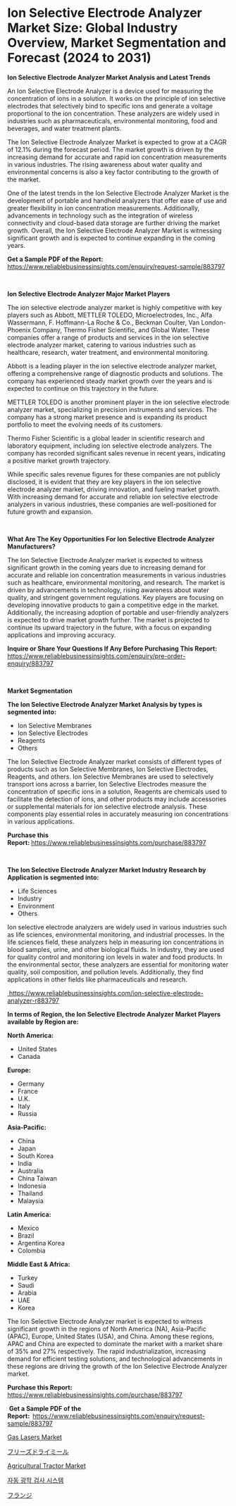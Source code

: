 <p><h1>Ion Selective Electrode Analyzer Market Size: Global Industry Overview, Market Segmentation and Forecast (2024 to 2031)</h1></p><p><strong>Ion Selective Electrode Analyzer Market Analysis and Latest Trends</strong></p>
<p><p>An Ion Selective Electrode Analyzer is a device used for measuring the concentration of ions in a solution. It works on the principle of ion selective electrodes that selectively bind to specific ions and generate a voltage proportional to the ion concentration. These analyzers are widely used in industries such as pharmaceuticals, environmental monitoring, food and beverages, and water treatment plants.</p><p>The Ion Selective Electrode Analyzer Market is expected to grow at a CAGR of 12.1% during the forecast period. The market growth is driven by the increasing demand for accurate and rapid ion concentration measurements in various industries. The rising awareness about water quality and environmental concerns is also a key factor contributing to the growth of the market.</p><p>One of the latest trends in the Ion Selective Electrode Analyzer Market is the development of portable and handheld analyzers that offer ease of use and greater flexibility in ion concentration measurements. Additionally, advancements in technology such as the integration of wireless connectivity and cloud-based data storage are further driving the market growth. Overall, the Ion Selective Electrode Analyzer Market is witnessing significant growth and is expected to continue expanding in the coming years.</p></p>
<p><strong>Get a Sample PDF of the Report:&nbsp;</strong> <a href="https://www.reliablebusinessinsights.com/enquiry/request-sample/883797">https://www.reliablebusinessinsights.com/enquiry/request-sample/883797</a></p>
<p>&nbsp;</p>
<p><strong>Ion Selective Electrode Analyzer Major Market Players</strong></p>
<p><p>The ion selective electrode analyzer market is highly competitive with key players such as Abbott, METTLER TOLEDO, Microelectrodes, Inc., Alfa Wassermann, F. Hoffmann-La Roche & Co., Beckman Coulter, Van London-Phoenix Company, Thermo Fisher Scientific, and Global Water. These companies offer a range of products and services in the ion selective electrode analyzer market, catering to various industries such as healthcare, research, water treatment, and environmental monitoring.</p><p>Abbott is a leading player in the ion selective electrode analyzer market, offering a comprehensive range of diagnostic products and solutions. The company has experienced steady market growth over the years and is expected to continue on this trajectory in the future.</p><p>METTLER TOLEDO is another prominent player in the ion selective electrode analyzer market, specializing in precision instruments and services. The company has a strong market presence and is expanding its product portfolio to meet the evolving needs of its customers.</p><p>Thermo Fisher Scientific is a global leader in scientific research and laboratory equipment, including ion selective electrode analyzers. The company has recorded significant sales revenue in recent years, indicating a positive market growth trajectory.</p><p>While specific sales revenue figures for these companies are not publicly disclosed, it is evident that they are key players in the ion selective electrode analyzer market, driving innovation, and fueling market growth. With increasing demand for accurate and reliable ion selective electrode analyzers in various industries, these companies are well-positioned for future growth and expansion.</p></p>
<p>&nbsp;</p>
<p><strong>What Are The Key Opportunities For Ion Selective Electrode Analyzer Manufacturers?</strong></p>
<p><p>The Ion Selective Electrode Analyzer market is expected to witness significant growth in the coming years due to increasing demand for accurate and reliable ion concentration measurements in various industries such as healthcare, environmental monitoring, and research. The market is driven by advancements in technology, rising awareness about water quality, and stringent government regulations. Key players are focusing on developing innovative products to gain a competitive edge in the market. Additionally, the increasing adoption of portable and user-friendly analyzers is expected to drive market growth further. The market is projected to continue its upward trajectory in the future, with a focus on expanding applications and improving accuracy.</p></p>
<p><strong>Inquire or Share Your Questions If Any Before Purchasing This Report:</strong> <a href="https://www.reliablebusinessinsights.com/enquiry/pre-order-enquiry/883797">https://www.reliablebusinessinsights.com/enquiry/pre-order-enquiry/883797</a></p>
<p>&nbsp;</p>
<p><strong>Market Segmentation</strong></p>
<p><strong>The Ion Selective Electrode Analyzer Market Analysis by types is segmented into:</strong></p>
<p><ul><li>Ion Selective Membranes</li><li>Ion Selective Electrodes</li><li>Reagents</li><li>Others</li></ul></p>
<p><p>The Ion Selective Electrode Analyzer market consists of different types of products such as Ion Selective Membranes, Ion Selective Electrodes, Reagents, and others. Ion Selective Membranes are used to selectively transport ions across a barrier, Ion Selective Electrodes measure the concentration of specific ions in a solution, Reagents are chemicals used to facilitate the detection of ions, and other products may include accessories or supplemental materials for ion selective electrode analysis. These components play essential roles in accurately measuring ion concentrations in various applications.</p></p>
<p><strong>Purchase this Report:&nbsp;</strong><a href="https://www.reliablebusinessinsights.com/purchase/883797">https://www.reliablebusinessinsights.com/purchase/883797</a></p>
<p>&nbsp;</p>
<p><strong>The Ion Selective Electrode Analyzer Market Industry Research by Application is segmented into:</strong></p>
<p><ul><li>Life Sciences</li><li>Industry</li><li>Environment</li><li>Others</li></ul></p>
<p><p>Ion selective electrode analyzers are widely used in various industries such as life sciences, environmental monitoring, and industrial processes. In the life sciences field, these analyzers help in measuring ion concentrations in blood samples, urine, and other biological fluids. In industry, they are used for quality control and monitoring ion levels in water and food products. In the environmental sector, these analyzers are essential for monitoring water quality, soil composition, and pollution levels. Additionally, they find applications in other fields like pharmaceuticals and research.</p></p>
<p><a href="https://www.reliablebusinessinsights.com/ion-selective-electrode-analyzer-r883797">&nbsp;https://www.reliablebusinessinsights.com/ion-selective-electrode-analyzer-r883797</a></p>
<p><strong>In terms of Region, the Ion Selective Electrode Analyzer Market Players available by Region are:</strong></p>
<p>
    <p> <strong> North America: </strong>
        <ul>
            <li>United States</li>
            <li>Canada</li>
        </ul>
        </p> 
    <p> <strong> Europe: </strong>
        <ul>
            <li>Germany</li>
            <li>France</li>
            <li>U.K.</li>
            <li>Italy</li>
            <li>Russia</li>
        </ul>
        </p> 
    <p> <strong> Asia-Pacific: </strong>
        <ul>
            <li>China</li>
            <li>Japan</li>
            <li>South Korea</li>
            <li>India</li>
            <li>Australia</li>
            <li>China Taiwan</li>
            <li>Indonesia</li>
            <li>Thailand</li>
            <li>Malaysia</li>
        </ul>
        </p> 
    <p> <strong> Latin America: </strong>
        <ul>
            <li>Mexico</li>
            <li>Brazil</li>
            <li>Argentina Korea</li>
            <li>Colombia</li>
        </ul>
        </p> 
    <p> <strong> Middle East & Africa: </strong>
        <ul>
            <li>Turkey</li>
            <li>Saudi</li>
            <li>Arabia</li>
            <li>UAE</li>
            <li>Korea</li>
        </ul>
    </p>
    </p>
<p><p>The Ion Selective Electrode Analyzer market is expected to witness significant growth in the regions of North America (NA), Asia-Pacific (APAC), Europe, United States (USA), and China. Among these regions, APAC and China are expected to dominate the market with a market share of 35% and 27% respectively. The rapid industrialization, increasing demand for efficient testing solutions, and technological advancements in these regions are driving the growth of the Ion Selective Electrode Analyzer market.</p></p>
<p><strong>Purchase this Report: </strong><a href="https://www.reliablebusinessinsights.com/purchase/883797">https://www.reliablebusinessinsights.com/purchase/883797</a></p>
<p>&nbsp;<strong>Get a Sample PDF of the Report:&nbsp;&nbsp;</strong><a href="https://www.reliablebusinessinsights.com/enquiry/request-sample/883797">https://www.reliablebusinessinsights.com/enquiry/request-sample/883797</a></p>
<p><strong></strong></p>
<p><p><a href="https://github.com/MyrtisWest1/Market-Research-Report-List-1/blob/main/gas-lasers-market.md">Gas Lasers Market</a></p><p><a href="https://github.com/SantosDicki04/Market-Research-Report-List-2/blob/main/2846126155738.md">フリーズドライミール</a></p><p><a href="https://github.com/brenzgnarento/Market-Research-Report-List-3/blob/main/agricultural-tractor-market.md">Agricultural Tractor Market</a></p><p><a href="https://github.com/LoganRew1964/Market-Research-Report-List-1/blob/main/2894551166374.md">자동 광학 검사 시스템</a></p><p><a href="https://github.com/alyle7648/Market-Research-Report-List-1/blob/main/5680321155739.md">フランジ</a></p></p>